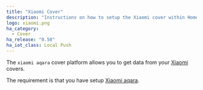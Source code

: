 ```yaml
---
title: "Xiaomi Cover"
description: "Instructions on how to setup the Xiaomi cover within Home Assistant."
logo: xiaomi.png
ha_category:
  - Cover
ha_release: "0.50"
ha_iot_class: Local Push
---
```



The `xiaomi aqara` cover platform allows you to get data from your [Xiaomi](http://www.mi.com/en/) covers.

The requirement is that you have setup [Xiaomi aqara](/components/xiaomi_aqara/).

